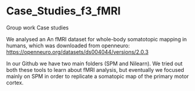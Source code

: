 # Case_Studies_f3_fMRI
Group work Case studies 

We analysed an An fMRI dataset for whole-body somatotopic mapping in humans, which was downloaded from openneuro: https://openneuro.org/datasets/ds004044/versions/2.0.3

In our Github we have two main folders (SPM and Nilearn). We tried out both these tools to learn about fMRI analysis, but eventually we focused mainly on SPM in order to replicate a somatopic map of the primary motor cortex.
